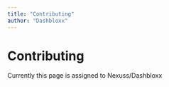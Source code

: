```yaml
---
title: "Contributing"
author: "Dashbloxx"
---
```

# Contributing
Currently this page is assigned to Nexuss/Dashbloxx